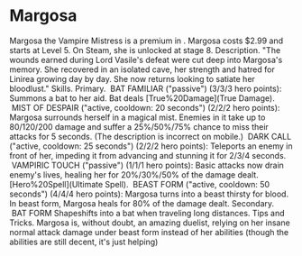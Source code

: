 # Margosa

Margosa the Vampire Mistress is a premium in . Margosa costs $2.99 and starts at Level 5. On Steam, she is unlocked at stage 8. 
Description.
"The wounds earned during Lord Vasile's defeat were cut deep into Margosa's memory. She recovered in an isolated cave, her strength and hatred for Linirea growing day by day. She now returns looking to satiate her bloodlust."
Skills.
Primary.
 BAT FAMILIAR ("passive") (3/3/3 hero points):
Summons a bat to her aid. Bat deals [True%20Damage](True Damage).
 MIST OF DESPAIR ("active, cooldown: 20 seconds") (2/2/2 hero points):
Margosa surrounds herself in a magical mist. Enemies in it take up to 80/120/200 damage and suffer a 25%/50%/75% chance to miss their attacks for 5 seconds.
(The description is incorrect on mobile.)
 DARK CALL ("active, cooldown: 25 seconds") (2/2/2 hero points):
Teleports an enemy in front of her, impeding it from advancing and stunning it for 2/3/4 seconds.
 VAMPIRIC TOUCH ("passive") (1/1/1 hero points):
Basic attacks now drain enemy's lives, healing her for 20%/30%/50% of the damage dealt.
[Hero%20Spell](Ultimate Spell).
 BEAST FORM ("active, cooldown: 50 seconds") (4/4/4 hero points):
Margosa turns into a beast thirsty for blood. In beast form, Margosa heals for 80% of the damage dealt.
Secondary.
 BAT FORM
Shapeshifts into a bat when traveling long distances.
Tips and Tricks.
Margosa is, without doubt, an amazing duelist, relying on her insane normal attack damage under beast form instead of her abilities (though the abilities are still decent, it's just helping)